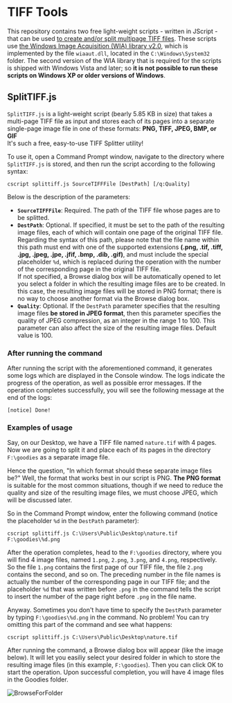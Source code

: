 # TIFF Tools
This repository contains two free light-weight scripts - written in JScript - that can be used [to create and/or split multipage TIFF files](https://www.ilovefreesoftware.com/03/windows/image-photo/free-multipage-tiff-creator-to-create-multipage-tif-images.html). These scripts use [the Windows Image Acquisition (WIA) library v2.0](https://learn.microsoft.com/en-us/previous-versions/windows/desktop/wiaaut/-wiaaut-startpage), which is implemented by the file `wiaaut.dll`, located in the `C:\Windows\System32` folder. The second version of the WIA library that is required for the scripts is shipped with Windows Vista and later; so **it is not possible to run these scripts on Windows XP or older versions of Windows**.

## SplitTIFF.js
`SplitTIFF.js` is a light-weight script (bearly 5.85 KB in size) that takes a multi-page TIFF file as input and stores each of its pages into a separate single-page image file in one of these formats: **PNG, TIFF, JPEG, BMP, or GIF**  
It's such a free, easy-to-use TIFF Splitter utility!

To use it, open a Command Prompt window, navigate to the directory where `SplitTIFF.js` is stored, and then run the script  according to the following syntax:

    cscript splittiff.js SourceTIFFFile [DestPath] [/q:Quality]

Below is the description of the parameters:

- **`SourceTIFFFile`**: Required. The path of the TIFF file whose pages are to be splitted.
- **`DestPath`**: Optional. If specified, it must be set to the path of the resulting image files, each of which will contain one page of the original TIFF file. Regarding the syntax of this path, please note that the file name within this path must end with one of the supported extensions **(.png, .tif, .tiff, .jpg, .jpeg, .jpe, .jfif, .bmp, .dib, .gif)**, and must include the special placeholder `%d`, which is replaced during the operation with the number of the corresponding page in the original TIFF file.  
If not specified, a Browse dialog box will be automatically opened to let you select a folder in which the resulting image files are to be created. In this case, the resulting image files will be stored in PNG format; there is no way to choose another format via the Browse dialog box.
- **`Quality`**: Optional. If the `DestPath` parameter specifies that the resulting image files **be stored in JPEG format**, then this parameter specifies the quality of JPEG compression, as an integer in the range 1 to 100. This parameter can also affect the size of the resulting image files. Default value is 100.

### After running the command
After running the script with the aforementioned command, it generates some logs which are displayed in the Console window. The logs indicate the progress of the operation, as well as possible error messages. If the operation completes successfully, you will see the following message at the end of the logs:

    [notice] Done!

### Examples of usage
Say, on our Desktop, we have a TIFF file named `nature.tif` with 4 pages. Now we are going to split it and place each of its pages in the directory `F:\goodies` as a separate image file.

Hence the question, "In which format should these separate image files be?" Well, the format that works best in our script is PNG. **The PNG format** is suitable for the most common situations, though if we need to reduce the quality and size of the resulting image files, we must choose JPEG, which will be discussed later.

So in the Command Prompt window, enter the following command (notice the placeholder `%d` in the `DestPath` parameter):

    cscript splittiff.js C:\Users\Public\Desktop\nature.tif F:\goodies\%d.png

After the operation completes, head to the `F:\goodies` directory, where you will find 4 image files, named `1.png`, `2.png`, `3.png`, and `4.png`, respectively. So the file `1.png` contains the first page of our TIFF file, the file `2.png` contains the second, and so on. The preceding number in the file names is actually the number of the corresponding page in our TIFF file; and the placeholder `%d` that was written before `.png` in the command tells the script to insert the number of the page right before `.png` in the file name.

Anyway. Sometimes you don't have time to specify the `DestPath` parameter by typing `F:\goodies\%d.png` in the command. No problem! You can try omitting this part of the command and see what happens:

    cscript splittiff.js C:\Users\Public\Desktop\nature.tif

After running the command, a Browse dialog box will appear (like the image below). It will let you easiliy select your desired folder in which to store the resulting image files (in this example, `F:\goodies`). Then you can click OK to start the operation. Upon successful completion, you will have 4 image files in the Goodies folder.

![BrowseForFolder](https://user-images.githubusercontent.com/31417320/211037195-93791fe7-be1e-465a-8b8f-9033090c0cb1.jpg)
